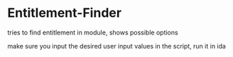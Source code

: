 # Entitlement-Finder
tries to find entitlement in module, shows possible options

make sure you input the desired user input values in the script, run it in ida
